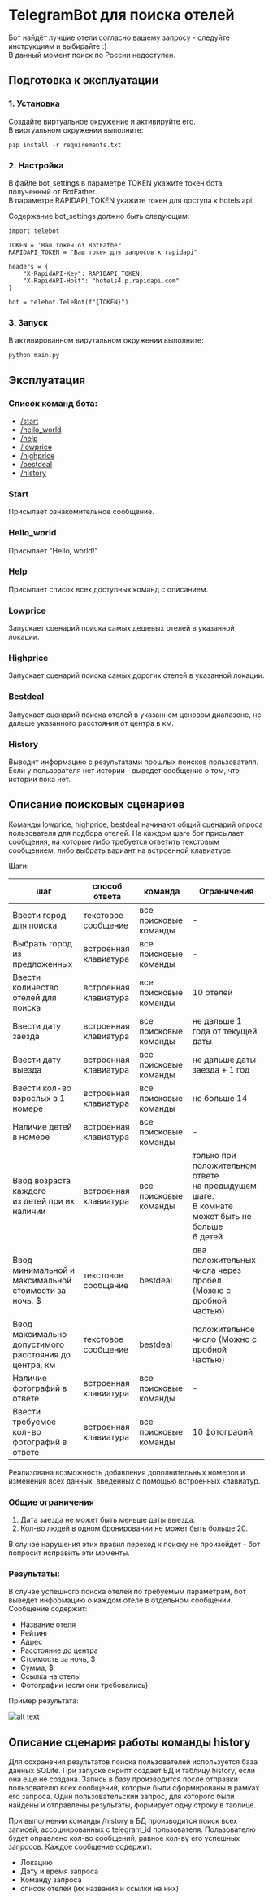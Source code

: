 # TelegramBot для поиска отелей

Бот найдёт лучшие отели согласно вашему запросу - следуйте инструкциям и выбирайте :) \
В данный момент поиск по России недоступен.
## Подготовка к эксплуатации

### 1. Установка

Создайте виртуальное окружение и активируйте его. \
В виртуальном окружении выполните:

```
pip install -r requirements.txt
```

### 2. Настройка

В файле bot_settings в параметре TOKEN укажите токен бота, полученный от BotFather. \
В параметре RAPIDAPI_TOKEN укажите токен для доступа к hotels api. 

Содержание bot_settings должно быть следующим:

```
import telebot

TOKEN = 'Ваш токен от BotFather'
RAPIDAPI_TOKEN = "Ваш токен для запросов к rapidapi"

headers = {
    "X-RapidAPI-Key": RAPIDAPI_TOKEN,
    "X-RapidAPI-Host": "hotels4.p.rapidapi.com"
}

bot = telebot.TeleBot(f"{TOKEN}")
```

### 3. Запуск

В активированном вирутальном окружении выполните:

```
python main.py
```

## Эксплуатация

### Список команд бота:

* [/start](#start)
* [/hello_world](#hello_world)
* [/help](#help)
* [/lowprice](#lowprice)
* [/highprice](#highprice)
* [/bestdeal](#bestdeal)
* [/history](#history)

### Start

Присылает ознакомительное сообщение.

### Hello_world

Присылает "Hello, world!"

### Help

Присылает список всех доступных команд с описанием.

### Lowprice

Запускает сценарий поиска самых дешевых отелей в указанной локации.

### Highprice

Запускает сценарий поиска самых дорогих отелей в указанной локации.

### Bestdeal

Запускает сценарий поиска отелей в указанном ценовом диапазоне, не дальше указанного расстояния от центра в км.

### History

Выводит информацию с результатами прошлых поисков пользователя. Если у пользователя нет истории - выведет сообщение о том, что истории пока нет.

## Описание поисковых сценариев

Команды lowprice, highprice, bestdeal начинают общий сценарий опроса пользователя для подбора отелей.
На каждом шаге бот присылает сообщения, на которые либо требуется ответить текстовым сообщением, либо выбрать вариант на встроенной клавиатуре.

Шаги:

| шаг                                                       | способ ответа         | команда               | Ограничения                                                                                               |
|-----------------------------------------------------------|-----------------------|-----------------------|-----------------------------------------------------------------------------------------------------------|
| Ввести город для поиска                                   | текстовое сообщение   | все поисковые команды | -                                                                                                         |
| Выбрать город из предложенных                             | встроенная клавиатура | все поисковые команды | -                                                                                                         |
| Ввести количество отелей для поиска                       | встроенная клавиатура | все поисковые команды | 10 отелей                                                                                                 |
| Ввести дату заезда                                        | встроенная клавиатура | все поисковые команды | не дальше 1 года от текущей даты                                                                          |
| Ввести дату выезда                                        | встроенная клавиатура | все поисковые команды | не дальше даты заезда + 1 год                                                                             |
| Ввести кол-во взрослых в 1 номере                         | встроенная клавиатура | все поисковые команды | не больше 14                                                                                              |
| Наличие детей в номере                                    | встроенная клавиатура | все поисковые команды | -                                                                                                         |
| Ввод возраста каждого <br/>из детей при их наличии        | встроенная клавиатура | все поисковые команды | только при положительном ответе<br/>на предыдущем шаге.<br/> В комнате может быть не больше <br/> 6 детей |
| Ввод минимальной и <br/>максимальной стоимости за ночь, $ | текстовое сообщение   | bestdeal              | два положительных числа через пробел<br/>(Можно с дробной частью)                                         |
| Ввод максимально допустимого<br/>расстояния до центра, км | текстовое сообщение   | bestdeal              | положительное число (Можно с дробной частью)                                                              |
| Наличие фотографий в ответе                               | встроенная клавиатура | все поисковые команды | -                                                                                                         |
| Ввести требуемое<br/>кол-во фотографий в ответе           | встроенная клавиатура | все поисковые команды | 10 фотографий                                                                                             |

Реализована возможность добавления дополнительных номеров и изменения всех данных, введенных с помощью встроенных клавиатур.

### Общие ограничения

1. Дата заезда не может быть меньше даты выезда.
2. Кол-во людей в одном бронировании не может быть больше 20.

В случае нарушения этих правил переход к поиску не произойдет - бот попросит исправить эти моменты.

### Результаты:

В случае успешного поиска отелей по требуемым параметрам, бот выведет информацию о каждом отеле в отдельном сообщении.
Сообщение содержит:
* Название отеля
* Рейтинг
* Адрес 
* Расстояние до центра
* Стоимость за ночь, $
* Сумма, $
* Ссылка на отель!
* Фотографии (если они требовались)

Пример результата:

![alt text](https://user-images.githubusercontent.com/113348198/216898858-0b399b4d-feb9-4730-b415-8287f586296f.PNG)

## Описание сценария работы команды history

Для сохранения результатов поиска пользователей используется база данных SQLite. 
При запуске скрипт создает БД и таблицу history, если она еще не создана. 
Запись в базу производится после отправки пользователю всех сообщений, которые были сформированы в рамках его запроса.
Один пользовательский запрос, для которого были найдены и отправлены результаты, формирует одну строку в таблице.

При выполнении команды /history в БД производится поиск всех записей, ассоциированных с telegram_id пользователя.
Пользователю будет оправлено кол-во сообщений, равное кол-ву его успешных запросов.
Каждое сообщение содержит:

* Локацию
* Дату и время запроса
* Команду запроса
* список отелей (их названия и ссылки на них)

